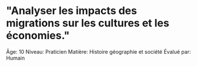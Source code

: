 # "Analyser les impacts des migrations sur les cultures et les économies."

Âge: 10
Niveau: Praticien
Matière: Histoire géographie et société
Évalué par: Humain